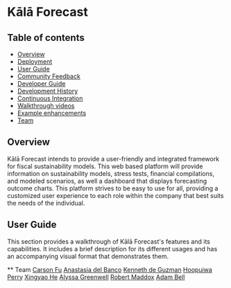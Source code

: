 # Kālā Forecast

## Table of contents

* [Overview](#overview)
* [Deployment](#deployment)
* [User Guide](#user-guide)
* [Community Feedback](#community-feedback)
* [Developer Guide](#developer-guide)
* [Development History](#development-history)
* [Continuous Integration](#continuous-integration)
* [Walkthrough videos](#walkthrough-videos)
* [Example enhancements](#example-enhancements)
* [Team](#team)

## Overview

Kālā Forecast intends to provide a user-friendly and integrated framework for fiscal sustainability models. This web based platform will provide information on sustainability models, stress tests, financial compilations, and modeled scenarios, as well a dashboard that displays forecasting outcome charts. This platform strives to be easy to use for all, providing a customized user experience to each role within the company that best suits the needs of the individual.

## User Guide

This section provides a walkthrough of Kālā Forecast's features and its capabilities. It includes a brief description for its different usages and has an accompanying visual format that demonstrates them. 

** Team 
[Carson Fu](https://carsonfu.github.io/)
[Anastasia del Banco](https://ana-del-bench.github.io/)
[Kenneth de Guzman](https://k-deguz.github.io/)
[Hoopuiwa Perry](https://hoopuiwa.github.io/)
[Xingyao He](https://xingyao03.github.io/)
[Alyssa Greenwell](https://alyssa-greenwell.github.io/)
[Robert Maddox](https://robertmaddoxhi.github.io/)
[Adam Bell](https://belladam.github.io/)

